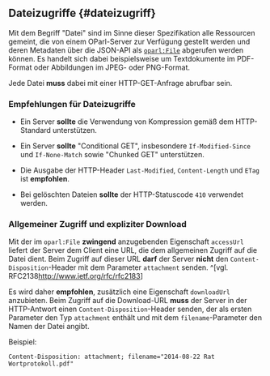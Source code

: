 ## Dateizugriffe {#dateizugriff}

Mit dem Begriff "Datei" sind im Sinne dieser Spezifikation alle Ressourcen gemeint, die von einem OParl-Server zur Verfügung gestellt werden und deren Metadaten über die JSON-API als [`oparl:File`](#entity-file) abgerufen werden können. Es handelt sich dabei beispielsweise um Textdokumente im PDF-Format oder Abbildungen im JPEG- oder PNG-Format.

Jede Datei **muss** dabei mit einer HTTP-GET-Anfrage abrufbar sein.

### Empfehlungen für Dateizugriffe

* Ein Server **sollte** die Verwendung von Kompression gemäß dem HTTP-Standard unterstützen.

* Ein Server **sollte** "Conditional GET", insbesondere `If-Modified-Since` und `If-None-Match` sowie "Chunked GET" unterstützen.

* Die Ausgabe der HTTP-Header `Last-Modified`, `Content-Length` und `ETag` ist **empfohlen**.

* Bei gelöschten Dateien **sollte** der HTTP-Statuscode `410` verwendet werden.

### Allgemeiner Zugriff und expliziter Download

Mit der im `oparl:File` **zwingend** anzugebenden Eigenschaft `accessUrl` liefert der Server dem Client eine URL, die dem allgemeinen Zugriff auf die Datei dient. Beim Zugriff auf dieser URL **darf** der Server **nicht** den `Content-Disposition`-Header mit dem Parameter `attachment` senden. ^[vgl. RFC2138<http://www.ietf.org/rfc/rfc2183>]

Es wird daher **empfohlen**, zusätzlich eine Eigenschaft `downloadUrl` anzubieten. Beim Zugriff auf die Download-URL **muss** der Server in der HTTP-Antwort einen `Content-Disposition`-Header senden, der als ersten Parameter den Typ `attachment` enthält und mit dem `filename`-Parameter den Namen der Datei angibt.

Beispiel:

    Content-Disposition: attachment; filename="2014-08-22 Rat Wortprotokoll.pdf"